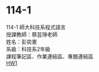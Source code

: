 # 114-1
114-1 師大科技系程式語言  
授課教師：蔡芸琤老師  
姓名：彭奕憲  
系級：科技系2年級  
課程筆記區、作業連結區、專題連結區  
[HW1](https://github.com/41371113h-xian/114-1/blob/main/HW_1.ipynb)  
